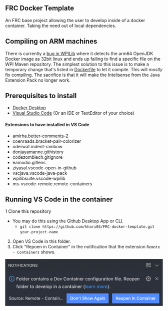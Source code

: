 ## FRC Docker Template
An FRC base project allowing the user to develop inside of a docker container. Taking the need out of local dependencies.

## Compiling on ARM machines
There is currently a [bug in WPILib](https://github.com/wpilibsuite/allwpilib/issues/3070) where it detects the arm64 OpenJDK Docker image as 32bit linux and ends up failing to find a specific file on the WPI Maven repository. The simplest solution to this issue is to make a temporary change that's listed in [Dockerfile](./Dockerfile) to let it compile. This will *mostly* fix compiling. The sacrifice is that it will make the Intelisense from the Java Extension Pack no longer work.

## Prerequisites to install
- [Docker Desktop](https://www.docker.com/products/docker-desktop)
- [Visual Studio Code](https://code.visualstudio.com/) (Or an IDE or TextEditor of your choice)

#### Extensions to have installed in VS Code
- amirha.better-comments-2
- coenraads.bracket-pair-colorizer
- oderwat.indent-rainbow
- donjayamanne.githistory
- codezombiech.gitignore
- eamodio.gitlens
- ziyasal.vscode-open-in-github
- vscjava.vscode-java-pack
- wpilibsuite.vscode-wpilib
- ms-vscode-remote.remote-containers

## Running VS Code in the container
1 Clone this repository
  * You may do this using the Github Desktop App or CLI.
    * `git clone https://github.com/khari05/FRC-docker-template.git your-project-name`
2. Open VS Code in this folder.
3. Click "Repoen in Container" in the notification that the extension `Remote - Containers` shows.

![notification inside of VS Code that has a button saying "Reopen in Container"](./open.png)
